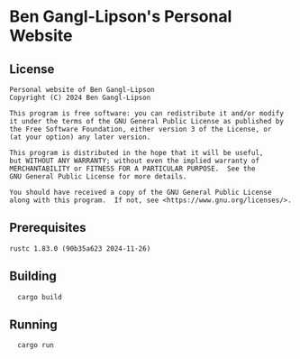 # Ben Gangl-Lipson's Personal Website

## License
    Personal website of Ben Gangl-Lipson
    Copyright (C) 2024 Ben Gangl-Lipson

    This program is free software: you can redistribute it and/or modify
    it under the terms of the GNU General Public License as published by
    the Free Software Foundation, either version 3 of the License, or
    (at your option) any later version.

    This program is distributed in the hope that it will be useful,
    but WITHOUT ANY WARRANTY; without even the implied warranty of
    MERCHANTABILITY or FITNESS FOR A PARTICULAR PURPOSE.  See the
    GNU General Public License for more details.

    You should have received a copy of the GNU General Public License
    along with this program.  If not, see <https://www.gnu.org/licenses/>.

## Prerequisites
    rustc 1.83.0 (90b35a623 2024-11-26)

## Building
```shell
  cargo build
```

## Running
```shell
  cargo run
```
